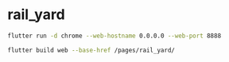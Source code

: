 # rail_yard

```bash
flutter run -d chrome --web-hostname 0.0.0.0 --web-port 8888
```

```bash
flutter build web --base-href /pages/rail_yard/
```
